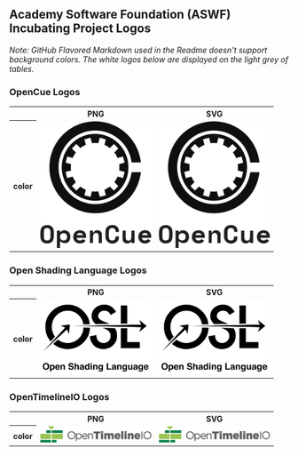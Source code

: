 ## Academy Software Foundation (ASWF) Incubating Project Logos

*Note: GitHub Flavored Markdown used in the Readme doesn't support background colors. The white logos below are displayed on the light grey of tables.*

### OpenCue Logos

<table>
    <tr>
        <th></th>
        <th>PNG</th>
        <th>SVG</th>
    </tr>
    <tr>
        <th>color</th>
        <td class="download-icon"><a href="../projects/opencue/opencue-color.png" download><img src="../projects/opencue/opencue-color.png" width="200"></a></td>
        <td class="download-icon"><a href="../projects/opencue/opencue-color.svg" download><img src="../projects/opencue/opencue-color.svg" width="200"></a></td>
    </tr>
    <!-- <tr>
        <th>black</th>
        <td><img src="/projects/opencue/opencue-black.png" width="200"></td>
        <td><img src="/projects/opencue/opencue-black.svg" width="200"></td>
    </tr>
    <tr>
        <th>white</th>
        <td><img src="/projects/opencue/opencue-white.png" width="200"></td>
        <td><img src="/projects/opencue/opencue-white.svg" width="200"></td>
    </tr> -->
</table>

### Open Shading Language Logos

<table>
    <tr>
        <th></th>
        <th>PNG</th>
        <th>SVG</th>
    </tr>
    <tr>
        <th>color</th>
        <td class="download-icon"><a href="../projects/openshadinglanguage/openshadinglanguage-color.png" download><img src="../projects/openshadinglanguage/openshadinglanguage-color.png" width="200"></a></td>
        <td class="download-icon"><a href="../projects/openshadinglanguage/openshadinglanguage-color.svg" download><img src="../projects/openshadinglanguage/openshadinglanguage-color.svg" width="200"></a></td>
    </tr>
    <!-- <tr>
        <th>black</th>
        <td><img src="/projects/openshadinglanguage/openshadinglanguage-black.png" width="200"></td>
        <td><img src="/projects/openshadinglanguage/openshadinglanguage-black.svg" width="200"></td>
    </tr>
    <tr>
        <th>white</th>
        <td><img src="/projects/openshadinglanguage/openshadinglanguage-white.png" width="200"></td>
        <td><img src="/projects/openshadinglanguage/openshadinglanguage-white.svg" width="200"></td>
    </tr> -->
</table>

### OpenTimelineIO Logos

<table>
    <tr>
        <th></th>
        <th>PNG</th>
        <th>SVG</th>
    </tr>
    <tr>
        <th>color</th>
        <td class="download-icon"><a href="../projects/opentimelineio/opentimelineio-color.png" download><img src="../projects/opentimelineio/opentimelineio-color.png" width="200"></a></td>
        <td class="download-icon"><a href="../projects/opentimelineio/opentimelineio-color.svg" download><img src="../projects/opentimelineio/opentimelineio-color.svg" width="200"></a></td>
    </tr>
    <!-- <tr>
        <th>black</th>
        <td><img src="/projects/opentimelineio/opentimelineio-black.png" width="200"></td>
        <td><img src="/projects/opentimelineio/opentimelineio-black.svg" width="200"></td>
    </tr>
    <tr>
        <th>white</th>
        <td><img src="/projects/opentimelineio/opentimelineio-white.png" width="200"></td>
        <td><img src="/projects/opentimelineio/opentimelineio-white.svg" width="200"></td>
    </tr> -->
</table>
